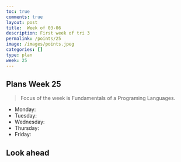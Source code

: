 ```yaml
---
toc: true
comments: true
layout: post
title:  Week of 03-06
description: First week of tri 3
permalink: /points/25
image: /images/points.jpeg
categories: []
type: plan
week: 25
---
```


## Plans Week 25
> Focus of the week is Fundamentals of a Programing Languages.
- Monday: 
- Tuesday: 
- Wednesday: 
- Thursday: 
- Friday:

## Look ahead
> 